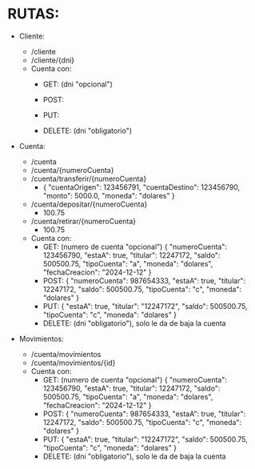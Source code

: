 # RUTAS:

- Cliente:
  * /cliente
  * /cliente/{dni}
  * Cuenta con:
     - GET: (dni "opcional")
     - POST:
        
     - PUT:
     - DELETE: (dni "obligatorio")

- Cuenta:
  * /cuenta
  * /cuenta/{numeroCuenta}
  * /cuenta/transferir/{numeroCuenta}
     - {
       "cuentaOrigen": 123456791,
       "cuentaDestino": 123456790,
       "monto": 5000.0,
       "moneda": "dolares"
       }
  * /cuenta/depositar/{numeroCuenta}
     - 100.75
  * /cuenta/retirar/{numeroCuenta}
     - 100.75
  * Cuenta con:
     - GET: (numero de cuenta "opcional")
        {
        "numeroCuenta": 123456790,
        "estaA": true,
        "titular": 12247172,
        "saldo": 500500.75,
        "tipoCuenta": "a",
        "moneda": "dolares",
        "fechaCreacion": "2024-12-12"
        }
     - POST:
        {
        "numeroCuenta": 987654333,
        "estaA": true,
        "titular": 12247172,
        "saldo": 500500.75,
        "tipoCuenta": "c",
        "moneda": "dolares"
        }
     - PUT:
        {
        "estaA": true,
        "titular": "12247172",
        "saldo": 500500.75,
        "tipoCuenta": "c",
        "moneda": "dolares"
        }
     - DELETE: (dni "obligatorio"), solo le da de baja la cuenta

- Movimientos:
  * /cuenta/movimientos
  * /cuenta/movimientos/{id}
  * Cuenta con: 
     - GET: (numero de cuenta "opcional")
        {
        "numeroCuenta": 123456790,
        "estaA": true,
        "titular": 12247172,
        "saldo": 500500.75,
        "tipoCuenta": "a",
        "moneda": "dolares",
        "fechaCreacion": "2024-12-12"
        }
     - POST:
        {
        "numeroCuenta": 987654333,
        "estaA": true,
        "titular": 12247172,
        "saldo": 500500.75,
        "tipoCuenta": "c",
        "moneda": "dolares"
        }
     - PUT:
        {
        "estaA": true,
        "titular": "12247172",
        "saldo": 500500.75,
        "tipoCuenta": "c",
        "moneda": "dolares"
        }
     - DELETE: (dni "obligatorio"), solo le da de baja la cuenta
